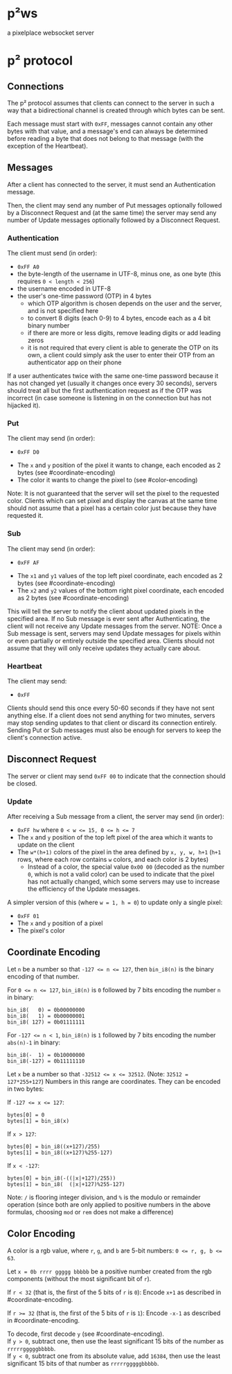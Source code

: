# p²ws

a pixelplace websocket server

# p² protocol

## Connections

The p² protocol assumes that clients can connect to the server
in such a way that a bidirectional channel is created through which bytes can be sent.

Each message must start with `0xFF`, messages cannot contain any other bytes with that value, and a message's end
can always be determined before reading a byte that does not belong to that message (with the exception of the Heartbeat).

## Messages

After a client has connected to the server, it must send an Authentication message.

Then, the client may send any number of Put messages optionally followed by a Disconnect Request
and (at the same time) the server may send any number of Update messages optionally followed by a Disconnect Request.

### Authentication

The client must send (in order):

- `0xFF A0`
- the byte-length of the username in UTF-8, minus one, as one byte (this requires `0 < length < 256`)
- the username encoded in UTF-8
- the user's one-time password (OTP) in 4 bytes
  + which OTP algorithm is chosen depends on the user and the server, and is not specified here
  + to convert 8 digits (each 0-9) to 4 bytes, encode each as a 4 bit binary number
  + if there are more or less digits, remove leading digits or add leading zeros
  + it is not required that every client is able to generate the OTP on its own,
    a client could simply ask the user to enter their OTP from an authenticator app on their phone

If a user authenticates twice with the same one-time password because it has not changed yet (usually it changes once every 30 seconds),
servers should treat all but the first authentication request as if the OTP was incorrect (in case someone is listening in on the connection but has not hijacked it).

### Put

The client may send (in order):

- `0xFF D0`
+ The `x` and `y` position of the pixel it wants to change, each encoded as 2 bytes (see #coordinate-encoding)
+ The color it wants to change the pixel to (see #color-encoding)

Note: It is not guaranteed that the server will set the pixel to the requested color. Clients which can set pixel and
display the canvas at the same time should not assume that a pixel has a certain color just because they have requested it.

### Sub

The client may send (in order):

- `0xFF AF`
+ The `x1` and `y1` values of the top left pixel coordinate, each encoded as 2 bytes (see #coordinate-encoding)
+ The `x2` and `y2` values of the bottom right pixel coordinate, each encoded as 2 bytes (see #coordinate-encoding)

This will tell the server to notify the client about updated pixels in the specified area.
If no Sub message is ever sent after Authenticating, the client will not receive any Update messages from the server.
NOTE: Once a Sub message is sent, servers may send Update messages for pixels within or even partially or entirely
outside the specified area. Clients should not assume that they will only receive updates they actually care about.

### Heartbeat

The client may send:

- `0xFF`

Clients should send this once every 50-60 seconds if they have not sent anything else.
If a client does not send anything for two minutes, servers may stop
sending updates to that client or discard its connection entirely.
Sending Put or Sub messages must also be enough for servers to keep the client's connection active.

## Disconnect Request

The server or client may send `0xFF 00` to indicate that the connection should be closed.

### Update

After receiving a Sub message from a client, the server may send (in order):

- `0xFF hw` where `0 < w <= 15, 0 <= h <= 7`
- The `x` and `y` position of the top left pixel of the area which it wants to update on the client
- The `w*(h+1)` colors of the pixel in the area defined by `x, y, w, h+1` (`h+1` rows, where each row contains `w` colors, and each color is 2 bytes)
  + Instead of a color, the special value `0x00 00` (decoded as the number `0`, which is not a valid color) can be used to indicate
    that the pixel has not actually changed, which some servers may use to increase the efficiency of the Update messages.

A simpler version of this (where `w = 1, h = 0`) to update only a single pixel:

- `0xFF 01`
- The `x` and `y` position of a pixel
- The pixel's color

## Coordinate Encoding

Let `n` be a number so that `-127 <= n <= 127`, then `bin_i8(n)` is the binary encoding of that number.

For `0 <= n <= 127`, `bin_i8(n)` is `0` followed by 7 bits encoding the number `n` in binary:

```
bin_i8(   0) = 0b00000000
bin_i8(   1) = 0b00000001
bin_i8( 127) = 0b01111111
```

For `-127 <= n < 1`, `bin_i8(n)` is `1` followed by 7 bits encoding the number `abs(n)-1` in binary:

```
bin_i8(-  1) = 0b10000000
bin_i8(-127) = 0b11111110
```

Let `x` be a number so that `-32512 <= x <= 32512`. (Note: `32512 = 127*255+127`)
Numbers in this range are coordinates. They can be encoded in two bytes:

If `-127 <= x <= 127`:

```
bytes[0] = 0
bytes[1] = bin_i8(x)
```

If `x > 127`:

```
bytes[0] = bin_i8((x+127)/255)
bytes[1] = bin_i8((x+127)%255-127)
```

If `x < -127`:

```
bytes[0] = bin_i8(-((|x|+127)/255))
bytes[1] = bin_i8(  (|x|+127)%255-127)
```

Note: `/` is flooring integer division, and `%` is the modulo or remainder operation (since both are only applied to positive numbers in the above formulas, choosing `mod` or `rem` does not make a difference)

## Color Encoding

A color is a rgb value, where `r`, `g`, and `b` are 5-bit numbers: `0 <= r, g, b <= 63`.

Let `x = 0b rrrr ggggg bbbbb` be a positive number created from the rgb components (without the most significant bit of `r`).

If `r < 32` (that is, the first of the 5 bits of `r` is `0`): Encode `x+1` as described in #coordinate-encoding.

If `r >= 32` (that is, the first of the 5 bits of `r` is `1`): Encode `-x-1` as described in #coordinate-encoding.

To decode, first decode `y` (see #coordinate-encoding). \
If `y > 0`, subtract one, then use the least significant 15 bits of the number as `rrrrrgggggbbbbb`. \
If `y < 0`, subtract one from its absolute value, add `16384`, then use the least significant 15 bits of that number as `rrrrrgggggbbbbb`.
